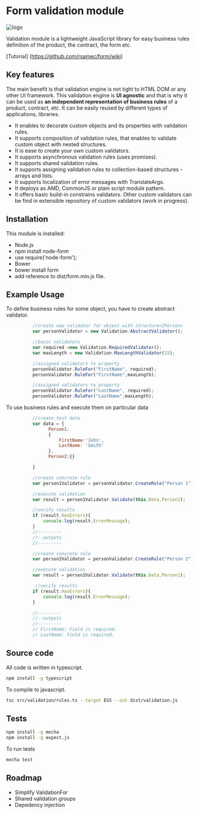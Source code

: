 # Form validation module

![logo](https://github.com/rsamec/form/blob/master/form_logo.jpg)

Validation module is a lightweight JavaScript library for easy business rules definition of the product, the contract, the form etc.

[Tutorial] (https://github.com/rsamec/form/wiki)

## Key features
The main benefit is that validation engine is not tight to HTML DOM or any other UI framework.
This validation engine is **UI agnostic** and that is why it can be used as **an independent representation of business rules** of a product, contract, etc.
It can be easily reused by different types of applications, libraries.

+   It enables to decorate custom objects and its properties with validation rules.
+   It supports composition of validation rules, that enables to validate custom object with nested structures.
+   It is ease to create your own custom validators.
+   It supports asynchronous validation rules (uses promises).
+   It supports shared validation rules.
+   It supports assigning validation rules to collection-based structures - arrays and lists.
+   It supports localization of error messages with TranslateArgs.
+   It deploys as AMD, CommonJS or plain script module pattern.
+   It offers basic build-in constrains validators. Other custom validators can be find in extensible repository of custom validators (work in progress).

## Installation

This module is installed:

+   Node.js
   +    npm install node-form
   +    use require('node-form');
+   Bower
   +   bower install form
   +   add reference to dist/form.min.js file.

## Example Usage

To define business rules for some object, you have to create abstract validator.
``` js
          //create new validator for object with structure<IPerson>
          var personValidator = new Validation.AbstractValidator();

          //basic validators
          var required =new Validation.RequiredValidator();
          var maxLength = new Validation.MaxLengthValidator(15);

          //assigned validators to property
          personValidator.RuleFor("FirstName", required);
          personValidator.RuleFor("FirstName",maxLength);

          //assigned validators to property
          personValidator.RuleFor("LastName", required);
          personValidator.RuleFor("LastName",maxLength);

```

To use business rules and execute them on particular data
```js
          //create test data
          var data = {
                Person1:
                {
                    FirstName:'John',
                    LastName: 'Smith'
                },
                Person2:{}

          }

          //create concrete rule
          var person1Validator = personValidator.CreateRule("Person 1");

          //execute validation
          var result = person1Validator.Validate(this.Data.Person1);

          //verify results
          if (result.HasErrors){
              console.log(result.ErrorMessage);
          }
          //---------
          //--outputs
          //---------

          //create concrete rule
          var person2Validator = personValidator.CreateRule("Person 2");

          //execute validation
          var result = person2Validator.Validate(this.Data.Person1);

           //verify results
          if (result.HasErrors){
              console.log(result.ErrorMessage);
          }

          //---------
          //--outputs
          //---------
          // FirstName: Field is required.
          // LastName: Field is required.

```

## Source code

All code is written in typescript.

``` bash
npm install -g typescript
```

To compile to javascript.

``` bash
tsc src/validation/rules.ts --target ES5 --out dist/validation.js
```


## Tests

``` bash
npm install -g mocha
npm install -g expect.js
```

To run tests

``` bash
mocha test
```

## Roadmap

+ Simplify ValidationFor
+ Shared validation groups
+ Depedency injection

